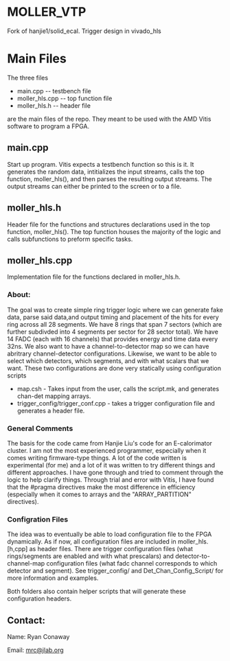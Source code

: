# MOLLER_VTP
Fork of hanjie1/solid_ecal. Trigger design in vivado_hls 

# Main Files
The three files
* main.cpp          -- testbench file
* moller_hls.cpp    -- top function file
* moller_hls.h      -- header file

are the main files of the repo. They meant to be used with the AMD Vitis software to program a FPGA. 

## main.cpp
Start up program. Vitis expects a testbench function so this is it. It generates the random data, intitializes the input streams, calls the top function, moller_hls(), and then parses the resulting output streams. The output streams can either be printed to the screen or to a file. 

## moller_hls.h
Header file for the functions and structures declarations used in the top function, moller_hls(). The top function houses the majority of the logic and calls subfunctions to preform specific tasks.

## moller_hls.cpp
Implementation file for the functions declared in moller_hls.h. 

### About:
The goal was to create simple ring trigger logic where we can generate fake data, parse said data,and output timing and placement of the hits for every ring across all 28 segments. We have 8 rings that span 7 sectors (which are further subdivded into 4 segments per sector for 28 sector total). We have 14 FADC (each with 16 channels) that provides energy and time data every 32ns. We also want to have a channel-to-detector map so we can have abritrary channel-detector configurations. Likewise, we want to be able to select which detectors, which segments, and with what scalars that we want. These two configurations are done very statically using configuration scripts
* map.csh - Takes input from the user, calls the script.mk, and generates chan-det mapping arrays. 
* trigger_config/trigger_conf.cpp - takes a trigger configuration file and generates a header file. 

### General Comments
The basis for the code came from Hanjie Liu's code for an E-calorimator cluster. I am not the most experienced programmer, especially when it comes writing firmware-type things. A lot of the code written is experimental (for me) and a lot of it was written to try different things and different approaches. I have gone through and tried to comment through the logic to help clarify things. Through trial and error with Vitis, I have found that the #pragma directives make the most difference in efficiency (especially when it comes to arrays and the "ARRAY_PARTITION" directives). 

### Configration Files
The idea was to eventually be able to load configuration file to the FPGA dynamically. As if now, all configuration files are included in moller_hls.[h,cpp] as header files. There are trigger configuration files (what rings/segments are enabled and with what prescalars) and detector-to-channel-map configuration files (what fadc channel corresponds to which detector and segment). See trigger_config/ and Det_Chan_Config_Script/ for more information and examples. 

Both folders also contain helper scripts that will generate these configuration headers.

## Contact:

Name: Ryan Conaway

Email: mrc@jlab.org
